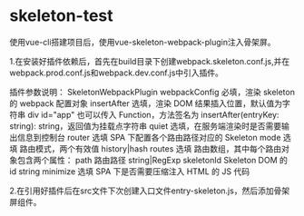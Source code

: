 # skeleton-test
使用vue-cli搭建项目后，使用vue-skeleton-webpack-plugin注入骨架屏。

1.在安装好插件依赖后，首先在build目录下创建webpack.skeleton.conf.js,并在webpack.prod.conf.js和webpack.dev.conf.js中引入插件。

插件参数说明：
SkeletonWebpackPlugin
webpackConfig 必填，渲染 skeleton 的 webpack 配置对象
insertAfter 选填，渲染 DOM 结果插入位置，默认值为字符串 div id="app"
也可以传入 Function，方法签名为 insertAfter(entryKey: string): string，返回值为挂载点字符串
quiet 选填，在服务端渲染时是否需要输出信息到控制台
router 选填 SPA 下配置各个路由路径对应的 Skeleton
mode 选填 路由模式，两个有效值 history|hash
routes 选填 路由数组，其中每个路由对象包含两个属性：
path 路由路径 string|RegExp
skeletonId Skeleton DOM 的 id string
minimize 选填 SPA 下是否需要压缩注入 HTML 的 JS 代码
  
2.在引用好插件后在src文件下次创建入口文件entry-skeleton.js，然后添加骨架屏组件。
